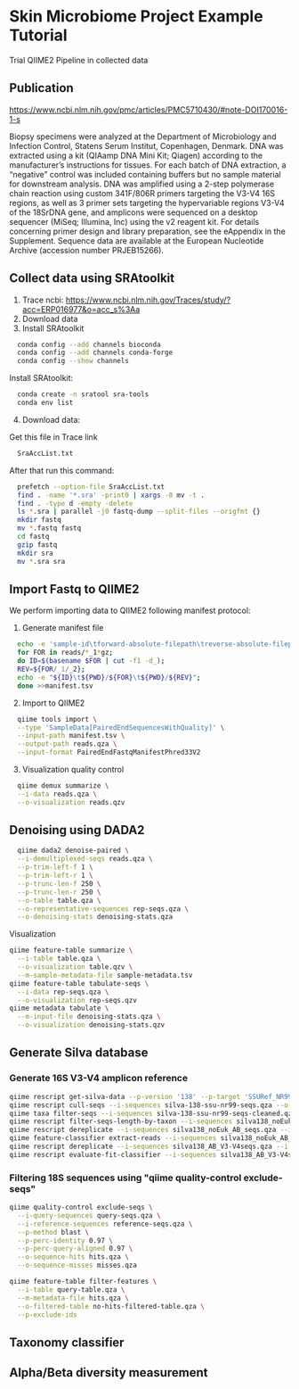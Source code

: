 # Skin Microbiome Project Example Tutorial
Trial QIIME2 Pipeline in collected data
## Publication
https://www.ncbi.nlm.nih.gov/pmc/articles/PMC5710430/#note-DOI170016-1-s

Biopsy specimens were analyzed at the Department of Microbiology and Infection Control, Statens Serum Institut, Copenhagen, Denmark. DNA was extracted using a kit (QIAamp DNA Mini Kit; Qiagen) according to the manufacturer’s instructions for tissues. For each batch of DNA extraction, a “negative” control was included containing buffers but no sample material for downstream analysis. DNA was amplified using a 2-step polymerase chain reaction using custom 341F/806R primers targeting the V3-V4 16S regions, as well as 3 primer sets targeting the hypervariable regions V3-V4 of the 18SrDNA gene, and amplicons were sequenced on a desktop sequencer (MiSeq; Illumina, Inc) using the v2 reagent kit. For details concerning primer design and library preparation, see the eAppendix in the Supplement. Sequence data are available at the European Nucleotide Archive (accession number PRJEB15266).
## Collect data using SRAtoolkit
1. Trace ncbi: https://www.ncbi.nlm.nih.gov/Traces/study/?acc=ERP016977&o=acc_s%3Aa
2. Download data
3. Install SRAtoolkit
  ```bash
    conda config --add channels bioconda
    conda config --add channels conda-forge
    conda config --show channels
  ```
  Install SRAtoolkit:
    
  ```bash
    conda create -n sratool sra-tools
    conda env list 
  ```
4. Download data:
   
  Get this file in Trace link
  ```bash
    SraAccList.txt
  ```
  After that run this command:
    
  ```bash
    prefetch --option-file SraAccList.txt
    find . -name '*.sra' -print0 | xargs -0 mv -t . 
    find . -type d -empty -delete
    ls *.sra | parallel -j0 fastq-dump --split-files --origfmt {}
    mkdir fastq
    mv *.fastq fastq
    cd fastq
    gzip fastq
    mkdir sra
    mv *.sra sra
  ```
## Import Fastq to QIIME2
  We perform importing data to QIIME2 following manifest protocol:
  
  1. Generate manifest file
```bash
  echo -e 'sample-id\tforward-absolute-filepath\treverse-absolute-filepath' > manifest.tsv
  for FOR in reads/*_1*gz;
  do ID=$(basename $FOR | cut -f1 -d_);
  REV=${FOR/_1/_2};
  echo -e "${ID}\t${PWD}/${FOR}\t${PWD}/${REV}";
  done >>manifest.tsv
```
  2. Import to QIIME2
```bash
  qiime tools import \
  --type 'SampleData[PairedEndSequencesWithQuality]' \
  --input-path manifest.tsv \
  --output-path reads.qza \
  --input-format PairedEndFastqManifestPhred33V2
```
  3. Visualization quality control
```bash
  qiime demux summarize \
  --i-data reads.qza \
  --o-visualization reads.qzv
```
## Denoising using DADA2
```bash
  qiime dada2 denoise-paired \
  --i-demultiplexed-seqs reads.qza \
  --p-trim-left-f 1 \
  --p-trim-left-r 1 \
  --p-trunc-len-f 250 \
  --p-trunc-len-r 250 \
  --o-table table.qza \
  --o-representative-sequences rep-seqs.qza \
  --o-denoising-stats denoising-stats.qza
```
Visualization
  ```bash
  qiime feature-table summarize \
    --i-table table.qza \
    --o-visualization table.qzv \
    --m-sample-metadata-file sample-metadata.tsv
  qiime feature-table tabulate-seqs \
    --i-data rep-seqs.qza \
    --o-visualization rep-seqs.qzv
  qiime metadata tabulate \
    --m-input-file denoising-stats.qza \
    --o-visualization denoising-stats.qzv
  ```
## Generate Silva database
### Generate 16S V3-V4 amplicon reference
```bash
qiime rescript get-silva-data --p-version '138' --p-target 'SSURef_NR99' --p-include-species-labels --o-silva-sequences silva-138-ssu-nr99-seqs.qza --o-silva-taxonomy silva-138-ssu-nr99-tax.qza
qiime rescript cull-seqs --i-sequences silva-138-ssu-nr99-seqs.qza --o-clean-sequences silva-138-ssu-nr99-seqs-cleaned.qza
qiime taxa filter-seqs --i-sequences silva-138-ssu-nr99-seqs-cleaned.qza --i-taxonomy silva-138-ssu-nr99-tax.qza --p-exclude 'd__Eukaryota' --p-mode 'contains' --o-filtered-sequences silva138_noEuk_seqs.qza
qiime rescript filter-seqs-length-by-taxon --i-sequences silva138_noEuk_seqs.qza --i-taxonomy silva-138-ssu-nr99-tax.qza --p-labels Archaea Bacteria --p-min-lens 900 1200 --o-filtered-seqs silva138_noEuk_AB_seqs.qza --o-discarded-seqs silva138_Euk_seqs_discard.qza
qiime rescript dereplicate --i-sequences silva138_noEuk_AB_seqs.qza --i-taxa silva-138-ssu-nr99-tax.qza --p-threads 12 --o-dereplicated-sequences silva138_noEuk_AB_seqs_uniq.qza --o-dereplicated-taxa silva138_noEuk_AB_tax_uniq.qza
qiime feature-classifier extract-reads --i-sequences silva138_noEuk_AB_seqs_uniq.qza --p-f-primer ACTCCTAYGGGRBGCASCAG --p-r-primer AGCGTGGACTACNNGGGTATCTAAT --p-n-jobs 12 --o-reads silva138_AB_V3-V4seqs.qza
qiime rescript dereplicate --i-sequences silva138_AB_V3-V4seqs.qza --i-taxa silva138_noEuk_AB_tax_uniq.qza --o-dereplicated-sequences silva138_AB_V3-V4seqs_uniq.qza --o-dereplicated-taxa silva138_AB_V3-V4taxa_uniq.qza
qiime rescript evaluate-fit-classifier --i-sequences silva138_AB_V3-V4seqs_uniq.qza --i-taxonomy silva138_AB_V3-V4taxa_uniq.qza --o-classifier silva138_AB_V3-V4_classifier.qza --o-observed-taxonomy silva138_AB_V3-V4_predicted_taxonomy.qza --o-evaluation silva138_AB_V3-V4_classifier_eval.qzv --p-n-jobs 0
```
### Filtering 18S sequences using "qiime quality-control exclude-seqs"
```bash
qiime quality-control exclude-seqs \
  --i-query-sequences query-seqs.qza \
  --i-reference-sequences reference-seqs.qza \
  --p-method blast \
  --p-perc-identity 0.97 \
  --p-perc-query-aligned 0.97 \
  --o-sequence-hits hits.qza \
  --o-sequence-misses misses.qza
```
```bash
qiime feature-table filter-features \
  --i-table query-table.qza \
  --m-metadata-file hits.qza \
  --o-filtered-table no-hits-filtered-table.qza \
  --p-exclude-ids
```
## Taxonomy classifier
## Alpha/Beta diversity measurement

